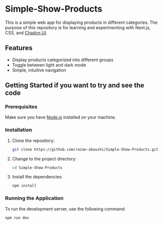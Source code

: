 # Simple-Show-Products

This is a simple web app for displaying products in different categories. The purpose of this repository is for learning and experimenting with Next.js, CSS, and [Chadcn UI](https://github.com/chadcn/ui).

## Features

- Display products categorized into different groups
- Toggle between light and dark mode
- Simple, intuitive navigation


## Getting Started if you want to try and see the code

### Prerequisites

Make sure you have [Node.js](https://nodejs.org/) installed on your machine.

### Installation

1. Clone the repository:
    ```bash
    git clone https://github.com/razan-aboushi/Simple-Show-Products.git
    ```

2. Change to the project directory:
    ```bash
    cd Simple-Show-Products
    ```

3. Install the dependencies:
    ```bash
    npm install
    ```

### Running the Application

To run the development server, use the following command:

```bash
npm run dev
